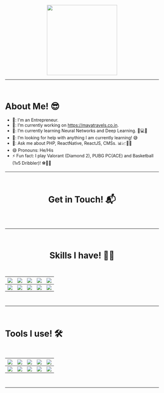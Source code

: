 <p align="center">
  <img src="https://miro.medium.com/max/2048/1*OohqW5DGh9CQS4hLY5FXzA.png" height="230"/>
</p>
<hr>
<!--h1 align="center">I'm <a href="https://mrsadioura.xyz">Kuldeep Singh<a><img src="https://github.com/Kathryn-Jie/Kathryn-Jie/blob/main/wave.gif" width="60px"/></h1-->
<Br>
<h1>About Me! 😎</h1>

- 🏫: I'm an Entrepreneur.
- 🔭: I’m currently working on https://mayatravels.co.in.
- 🌱: I’m currently learning Neural Networks and Deep Learning. 🧠💻🤖
- 🤔: I’m looking for help with anything I am currently learning! 😅
- 💬: Ask me about PHP, ReactNative, ReactJS, CMSs. 📊📈🤖🧠
- 😄  Pronouns: He/His
- ⚡  Fun fact: I play Valorant (Diamond 2), PUBG PC(ACE) and Basketball (1v5 Dribbler)! ⚽🎾🎹
  
<hr>
<Br>
<h1 align="center">Get in Touch! 📬</h1>
<Br>
<!--p align="center">
<a href="https://www.linkedin.com/in/kuldeep-s-648b9774/" target="blank"><img align="center" src="https://img.shields.io/badge/kuldeep-singh-648b9774?style=for-the-badge&logo=linkedin&logoColor=white" /></a> &nbsp;&nbsp;&nbsp;  <a href="mailto:kuldeepsingh.sadioura@gmail.com" target="blank"><img align="center" src="https://img.shields.io/badge/kuldeepsingh.sadioura@gmail.com-D14836?style=for-the-badge&logo=gmail&logoColor=white" /></a>  
</p-->
  
<Br>
<hr>
<Br>
<h1 align="center">Skills I have! 🤸‍♂</h1>
<Br>
  
|![](https://img.shields.io/badge/Machine%20Learning-brightgreen?style=for-the-badge)|![](https://img.shields.io/badge/ML-Supervized%20Learning-brightgreen?style=for-the-badge)|![](https://img.shields.io/badge/ML-Unsupervized%20Learning-brightgreen?style=for-the-badge)|![](https://img.shields.io/badge/Web%20Scraping-red?style=for-the-badge)|![](https://img.shields.io/badge/Dashboards-red?style=for-the-badge)|
|---|---|---|---|---|
|![](https://img.shields.io/badge/Data%20Science-blue?style=for-the-badge)|![](https://img.shields.io/badge/DS-Data%20Cleaning-blue?style=for-the-badge)|![](https://img.shields.io/badge/DS-Data%20Analysis-blue?style=for-the-badge)|![](https://img.shields.io/badge/DS-Data%20Visualization-blue?style=for-the-badge)|![](https://img.shields.io/badge/And%20More!-yellow?style=for-the-badge)|
  
  
<Br>
<hr>
<Br>
<h1>Tools I use! 🛠️</h1>
<Br>
 
|![](https://img.shields.io/badge/Python-FFD43B?style=for-the-badge&logo=python&logoColor=darkgreen)|![](https://img.shields.io/badge/TensorFlow-FF6F00?style=for-the-badge&logo=TensorFlow&logoColor=white)|![](https://img.shields.io/badge/scikit_learn-F7931E?style=for-the-badge&logo=scikit-learn&logoColor=white)|![](https://img.shields.io/badge/Keras-D00000?style=for-the-badge&logo=Keras&logoColor=white)|![](https://img.shields.io/badge/Jupyter-F37626.svg?&style=for-the-badge&logo=Jupyter&logoColor=white)|
|---|---|---|---|---|
|![](https://img.shields.io/badge/conda-342B029.svg?&style=for-the-badge&logo=anaconda&logoColor=white)|![](https://img.shields.io/badge/Pandas-2C2D72?style=for-the-badge&logo=pandas&logoColor=white)|![](https://img.shields.io/badge/Numpy-777BB4?style=for-the-badge&logo=numpy&logoColor=white)|![](https://img.shields.io/badge/Plotly-239120?style=for-the-badge&logo=plotly&logoColor=white)|![](https://img.shields.io/badge/And%20More!-yellow?style=for-the-badge)|
  

<Br>
<hr>
<Br>
